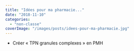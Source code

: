 ```yaml
---
title: "Idées pour ma pharmacie..."
date: "2018-11-10"
categories:
  - "non-classe"
coverImage: "/images/posts/idees-pour-ma-pharmacie.jpg"
---
```


- Créer « TPN granules complexes » en PMH
